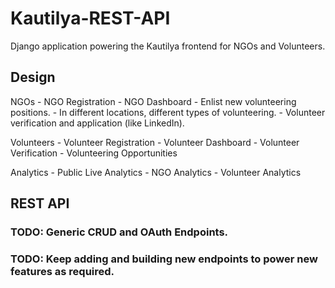 # Kautilya-REST-API

Django application powering the Kautilya frontend for NGOs and Volunteers.

## Design

NGOs
    - NGO Registration
    - NGO Dashboard
      - Enlist new volunteering positions.
        - In different locations, different types of volunteering.
    - Volunteer verification and application (like LinkedIn).
  
Volunteers
    - Volunteer Registration
    - Volunteer Dashboard
    - Volunteer Verification
    - Volunteering Opportunities

Analytics
    - Public Live Analytics
    - NGO Analytics
    - Volunteer Analytics

## REST API

### TODO: Generic CRUD and OAuth Endpoints.
### TODO: Keep adding and building new endpoints to power new features as required.